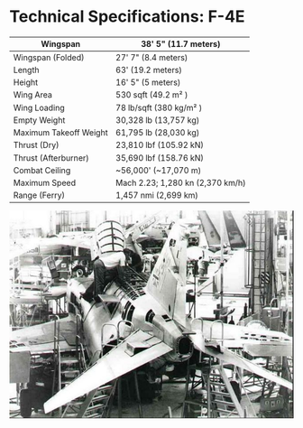 # Technical Specifications: F-4E

| Wingspan               | 38' 5" (11.7 meters)             |
| ---------------------- | -------------------------------- |
| Wingspan (Folded)      | 27' 7" (8.4 meters)              |
| Length                 | 63' (19.2 meters)                |
| Height                 | 16' 5" (5 meters)                |
| Wing Area              | 530 sqft (49.2 m² )              |
| Wing Loading           | 78 lb/sqft (380 kg/m² )          |
| Empty Weight           | 30,328 lb (13,757 kg)            |
| Maximum Takeoff Weight | 61,795 lb (28,030 kg)            |
| Thrust (Dry)           | 23,810 lbf (105.92 kN)           |
| Thrust (Afterburner)   | 35,690 lbf (158.76 kN)           |
| Combat Ceiling         | ~56,000' (~17,070 m)             |
| Maximum Speed          | Mach 2.23; 1,280 kn (2,370 km/h) |
| Range (Ferry)          | 1,457 nmi (2,699 km)             |

![f_4_assembly](../img/f_4_assembly.jpg)
